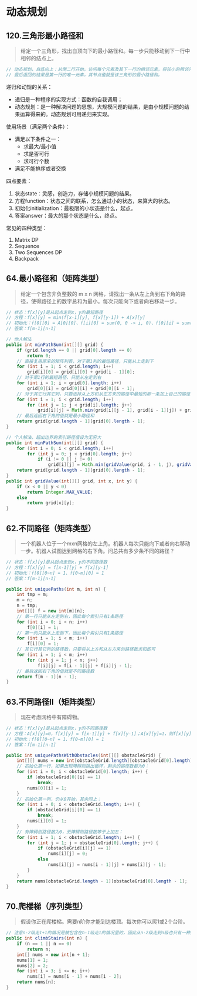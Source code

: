 # 动态规划

## 120.三角形最小路径和

> 给定一个三角形，找出自顶向下的最小路径和。每一步只能移动到下一行中相邻的结点上。

```Java
// 动态规划，自底向上：从倒二行开始，访问每个元素及其下一行的相邻元素，将较小的相邻元素累加到自身，重复该操作直到第一行为止。
// 最后返回的结果是第一行的唯一元素，其节点值就是该三角形的最小路径和。
```

递归和动规的关系：

- 递归是一种程序的实现方式：函数的自我调用；
- 动态规划：是一种解决问题的思想，大规模问题的结果，是由小规模问题的结果运算得来的。动态规划可用递归来实现。

使用场景（满足两个条件）：

- 满足以下条件之一：
  - 求最大/最小值
  - 求是否可行
  - 求可行个数
- 满足不能排序或者交换

四点要素：

  1. 状态state：灵感，创造力，存储小规模问题的结果。
  2. 方程function：状态之间的联系，怎么通过小的状态，来算大的状态。
  3. 初始化initialization：最极限的小状态是什么，起点。
  4. 答案answer：最大的那个状态是什么，终点。

常见的四种类型：

  1. Matrix DP
  2. Sequence
  3. Two Sequences DP
  4. Backpack

## 64.最小路径和（矩阵类型）

> 给定一个包含非负整数的 m x n 网格，请找出一条从左上角到右下角的路径，使得路径上的数字总和为最小。每次只能向下或者向右移动一步。

```Java
// 状态：f[x][y]是从起点走到x，y的最短路径
// 方程：f[x][y] = min(f[x-1][y], f[x][y-1]) + A[x][y]
// 初始化：f[0][0] = A[0][0]、f[i][0] = sum(0, 0 -> i, 0)、f[0][i] = sum(0, 0 -> 0, i)
// 答案：f[m-1][n-1]

// 他人解法
public int minPathSum(int[][] grid) {
    if (grid.length == 0 || grid[0].length == 0)
        return 0;
    // 直接复用原来的矩阵列表，对于第1列的最短路径，只能从上走到下
    for (int i = 1; i < grid.length; i++)
        grid[i][0] = grid[i][0] + grid[i - 1][0];
    // 对于第1行的最短路径，只能从左走到右
    for (int i = 1; i < grid[0].length; i++)
        grid[0][i] = grid[0][i] + grid[0][i - 1];
    // 对于其它行其它列，只要选择从上方和从左方来的路径中最短的那一条加上自己的路径值即可
    for (int i = 1; i < grid.length; i++)
        for (int j = 1; j < grid[i].length; j++)
            grid[i][j] = Math.min(grid[i][j - 1], grid[i - 1][j]) + grid[i][j];
    // 最后返回右下角的值就是最小路径和
    return grid[grid.length - 1][grid[0].length - 1];
}

// 个人解法，超出边界的索引路径值设为无穷大
public int minPathSum(int[][] grid) {
    for (int i = 0; i < grid.length; i++)
        for (int j = 0; j < grid[0].length; j++)
            if (i != 0 || j != 0)
                grid[i][j] = Math.min(gridValue(grid, i - 1, j), gridValue(grid, i, j - 1)) + grid[i][j];
    return grid[grid.length - 1][grid[0].length - 1];
}
public int gridValue(int[][] grid, int x, int y) {
    if (x < 0 || y < 0)
        return Integer.MAX_VALUE;
    else
        return grid[x][y];
}
```

## 62.不同路径（矩阵类型）

> 一个机器人位于一个mxn网格的左上角。机器人每次只能向下或者向右移动一步。机器人试图达到网格的右下角。问总共有多少条不同的路径？

```Java
// 状态：f[x][y]是从起点走到x，y的不同路径数
// 方程：f[x][y] = f[x-1][y] + f[x][y-1]
// 初始化：f[0][0~n] = 1、f[0~m][0] = 1
// 答案：f[m-1][n-1]

public int uniquePaths(int m, int n) {
    int tmp = m;
    m = n;
    n = tmp;
    int[][] f = new int[m][n];
    // 第一行只能从左走到右，因此每个索引只有1条路径
    for (int i = 0; i < n; i++)
        f[0][i] = 1;
    // 第一列只能从上走到下，因此每个索引只有1条路径
    for (int i = 1; i < m; i++)
        f[i][0] = 1;
    // 其它行其它列的路径数，只要将从上方和从左方来的路径数求和即可
    for (int i = 1; i < m; i++)
        for (int j = 1; j < n; j++)
            f[i][j] = f[i - 1][j] + f[i][j - 1];
    // 最后返回右下角的值就是不同路径数
    return f[m - 1][n - 1];
}
```

## 63.不同路径Ⅱ（矩阵类型）

> 现在考虑网格中有障碍物。

```Java
// 状态：f[x][y]是从起点走到x，y的不同路径数
// 方程：A[x][y]=0，f[x][y] = f[x-1][y] + f[x][y-1]；A[x][y]=1，则f[x][y] = 0
// 初始化：f[0][0~n] = 1、f[0~m][0] = 1
// 答案：f[m-1][n-1]

public int uniquePathsWithObstacles(int[][] obstacleGrid) {
    int[][] nums = new int[obstacleGrid.length][obstacleGrid[0].length];
    // 初始化第一行，如果出现障碍则跳出循环，剩余的路径数都为0：
    for (int i = 0; i < obstacleGrid[0].length; i++) {
        if (obstacleGrid[0][i] == 1)
            break;
        nums[0][i] = 1;
    }
    // 初始化第一列，仍从0开始，其余同上：
    for (int i = 0; i < obstacleGrid.length; i++) {
        if (obstacleGrid[i][0] == 1)
            break;
        nums[i][0] = 1;
    }
    // 有障碍则路径数为0，无障碍则路径数等于上加左：
    for (int i = 1; i < obstacleGrid.length; i++) {
        for (int j = 1; j < obstacleGrid[0].length; j++) {
            if (obstacleGrid[i][j] == 1)
                nums[i][j] = 0;
            else
                nums[i][j] = nums[i - 1][j] + nums[i][j - 1];
        }
    }
    return nums[obstacleGrid.length - 1][obstacleGrid[0].length - 1];
}
```

## 70.爬楼梯（序列类型）

> 假设你正在爬楼梯。需要n阶你才能到达楼顶。每次你可以爬1或2个台阶。

```Java
// 注意n-2级走1+1的情况是被包含在n-1级走1的情况里的，因此从n-2级走到n级也只有一种走法：
public int climbStairs(int n) {
    if (n == 1 || n == 0)
        return n;
    int[] nums = new int[n + 1];
    nums[1] = 1;
    nums[2] = 2;
    for (int i = 3; i <= n; i++)
        nums[i] = nums[i - 1] + nums[i - 2];
    return nums[n];
}
```
